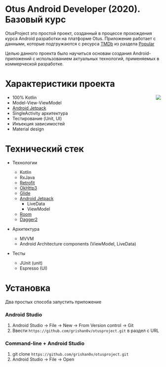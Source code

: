 # Otus Android Developer (2020). Базовый курс 

OtusProject это простой проект, созданный в процессе прохождения курса Android разработки на платформе Otus.
Приложение работает с данными, которые подгружаются с ресурса [TMDb](https://developers.themoviedb.org/3/getting-started/introduction) из раздела [Popular](https://developers.themoviedb.org/3/movies/get-popular-movies)

Целью данного проекта было научиться основам создания Android-приложений с использованием актуальных
технологий, применяемых в коммерческой разработке.



# Характеристики проекта
<img align="right" src="https://github.com/Grishan0v/OtusProject/blob/master/20201103_001334.gif">

* 100% Kotlin
* Model-View-ViewModel
* [Android Jetpack](https://developer.android.com/jetpack)
* SingleActivity архитектура
* Тестирование (Unit, UI)
* Инъекция зависимостей 
* Material design

# Технический стек

* Технологии
  - Kotlin
  - RxJava
  - [Retrofit](https://square.github.io/retrofit/)
  - [OkHttp3](https://square.github.io/okhttp/)
  - [Glide](https://github.com/bumptech/glide)
  - [Android Jetpack](https://developer.android.com/jetpack)
    - LiveData
    - ViewModel
  - [Room](https://developer.android.com/training/data-storage/room)
  - [Dagger2](https://dagger.dev)
  
* Архитектура
  - MVVM
  - Android Architecture components (ViewModel, LiveData)
  
* Тесты
  - JUnit (unit)
  - Espresso (UI)
    
# Установка
Два простых способа запустить приложение

### Android Studio
  1. Android Studio -> File -> New -> From Version control -> Git
  2. Ввести `https://github.com/grishan0v/otusproject.git` в раздел с URL

### Command-line + Android Studio
  1. git clone `https://github.com/grishan0v/otusproject.git`
  2. Android Studio -> File -> Open





